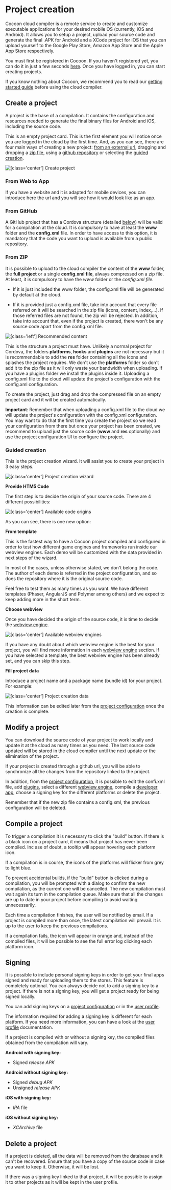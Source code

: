 Project creation
==================

Cocoon cloud compiler is a remote service to create and customize executable applications for your desired mobile OS (currently, iOS and Android). It allows you to setup a project, upload your source code and generate the final .APK for Android and a XCode project for iOS that you can upload yourself to the Google Play Store, Amazon App Store and the Apple App Store respectively.

You must first be registered in Cocoon. If you haven't registered yet, you can do it in just a few seconds [here](http://cocoon.io/). Once you have logged in, you can start creating projects.

If you know nothing about Cocoon, we recommend you to read our [getting started guide](/user-guide/) before using the cloud compiler.

## Create a project

A project is the base of a compilation. It contains the configuration and resources needed to generate the final binary files for Android and iOS, including the source code.

This is an empty project card. This is the first element you will notice once you are logged in the cloud by the first time. And, as you can see, there are four main ways of creating a new project: [from an external url](/user-guide/project-creation#from-web-to-app), dragging and dropping a [zip file](/user-guide/project-creation#from-zip), using a [github repository](/user-guide/project-creation#from-github) or selecting the [guided creation](/user-guide/project-creation#guided-creation).  

![[class='center'] Create project](img/create-project.png "Create project")

### From Web to App

If you have a website and it is adapted for mobile devices, you can introduce here the url and you will see how it would look like as an app.

### From GitHub

A GitHub project that has a Cordova structure (detailed [below](/user-guide/project-creation#from-zip)) will be valid for a compilation at the cloud. It is compulsory to have at least the **www** folder and the **config.xml** file. In order to have access to this option, it is mandatory that the code you want to upload is available from a public repository.

### From ZIP

It is possible to upload to the cloud compiler the content of the **www** folder, the **full project** or a single **config.xml file**, always compressed on a zip file. At least, it is compulsory to have the *www* folder or the *config.xml file*.

* If it is just included the www folder, the config.xml file will be generated by default at the cloud.

* If it is provided just a config.xml file, take into account that every file referred on it will be searched in the zip file (icons, content, index,...). If those referred files are not found, the zip will be rejected. In addition, take into account that, even if the project is created, there won't be any source code apart from the config.xml file.

![[class='left'] Recommended content](img/project-content.png "Recommended content")

This is the structure a project must have. Unlikely a normal project for Cordova, the folders **platforms**, **hooks** and **plugins** are not necessary but it is recommendable to add the **res** folder containing all the icons and splashes the project requires. We don't use the **platforms** folder so don't add it to the zip file as it will only waste your bandwidth when uploading. If you have a plugins folder we install the plugins inside it. Uploading a config.xml file to the cloud will update the project's configuration with the config.xml configuration.

To create the project, just drag and drop the compressed file on an empty project card and it will be created automatically.

**Important**: Remember that when uploading a config.xml file to the cloud we will update the project's configuration with the config.xml configuration. You may want to do that the first time you create the project so we read your configuration from there but once your project has been created, we recommend to upload just the source code (**www** and **res** optionally) and use the project configuration UI to configure the project.

### Guided creation

This is the project creation wizard. It will assist you to create your project in 3 easy steps.

![[class='center'] Project creation wizard](img/creation-wizard.png "Project creation wizard")

**Provide HTM5 Code**

The first step is to decide the origin of your source code. There are 4 different possibilities:

![[class='center'] Available code origins](img/wizard-source.png "Available code origins")

As you can see, there is one new option:

**From template**

This is the fastest way to have a Cocoon project compiled and configured in order to test how different game engines and frameworks run inside our webview engines. Each demo will be customized with the data provided in next steps of the wizard.

In most of the cases, unless otherwise stated, we don't belong the code. The author of each demo is referred in the project configuration, and so does the repository where it is the original source code.

Feel free to test them as many times as you want. We have different templates (Phaser, AngularJS and Polymer among others) and we expect to keep adding more in the short term.

**Choose webview**

Once you have decided the origin of the source code, it is time to decide the [webview engine](/webview-engines/).

![[class='center'] Available webview engines](img/wizard-webview.png "Available webview engines")

If you have any doubt about which webview engine is the best for your project, you will find more information in each [webview engine](/webview-engines/) section. If you have selected a template, the best webview engine has been already set, and you can skip this step.

**Fill project data**

Introduce a project name and a package name (bundle id) for your project. For example:

![[class='center'] Project creation data](img/wizard-data.png "Project creation data")

This information can be edited later from the [project configuration](/user-guide/project-configuration) once the creation is complete.

## Modify a project

You can download the source code of your project to work locally and update it at the cloud as many times as you need. The last source code updated will be stored in the cloud compiler until the next update or the elimination of the project.

If your project is created through a github url, you will be able to synchronize all the changes from the repository linked to the project.

In addition, from the [project configuration](/user-guide/project-configuration), it is possible to edit the confi.xml file, add [plugins](/plugins), select a different [webview engine](/webview-engines), compile a [developer app](/user-guide/developer-app), choose a signing key for the different platforms or delete the project.

Remember that if the new zip file contains a config.xml, the previous configuration will be deleted.

## Compile a project

To trigger a compilation it is necessary to click the "build" button. If there is a black icon on a project card, it means that project has never been compiled. Inc ase of doubt, a tooltip will appear hovering each platform icon.

If a compilation is in course, the icons of the platforms will flicker from grey to light blue.

To prevent accidental builds, if the "build" button is clicked during a compilation, you will be prompted with a dialog to confirm the new compilation, as the current one will be cancelled. The new compilation must wait again its turn in the compilation queue. Make sure that all the changes are up to date in your project before compiling to avoid waiting unnecessarily.

Each time a compilation finishes, the user will be notified by email. If a project is compiled more than once, the latest compilation will prevail. It is up to the user to keep the previous compilations.

If a compilation fails, the icon will appear in orange and, instead of the compiled files, it will be possible to see the full error log clicking each platform icon.

## Signing

It is possible to include personal signing keys in order to get your final apps  signed and ready for uploading them to the stores. This feature is completely optional. You can always decide not to add a signing key to a project. If there is not a signing key, you will get a project ready for being signed locally.

You can add signing keys on a [project configuration](/user-guide/project-configuration) or in the [user profile](/user-guide/user-profile).

The information required for adding a signing key is different for each platform. If you need more information, you can have a look at the [user profile](/user-guide/user-profile) documentation.

If a project is compiled with or without a signing key, the compiled files obtained from the compilation will vary.

**Android with signing key:**

* Signed *release APK*

**Android without signing key:**

* Signed *debug APK*
* Unsigned *release APK*

**iOS with signing key:**

* *IPA* file

**iOS without signing key:**

* *XCArchive* file

## Delete a project

If a project is deleted, all the data will be removed from the database and it can't be recovered. Ensure that you have a copy of the source code in case you want to keep it. Otherwise, it will be lost.

If there was a signing key linked to that project, it will be possible to assign it to other projects as it will be kept in the user profile.
